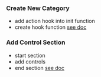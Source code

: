 ### Create New Category

* add action hook into init function
* create hook function
[see doc](https://developers.elementor.com/widget-categories/)

### Add Control Section

* start section
* add controls
* end section
[see doc](https://developers.elementor.com/add-control-section-to-widgets/)